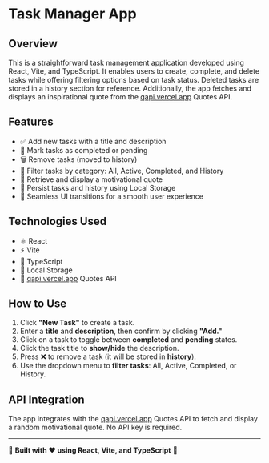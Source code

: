 # Task Manager App  

## Overview  

This is a straightforward task management application developed using React, Vite, and TypeScript. It enables users to create, complete, and delete tasks while offering filtering options based on task status. Deleted tasks are stored in a history section for reference. Additionally, the app fetches and displays an inspirational quote from the [qapi.vercel.app](https://qapi.vercel.app) Quotes API.  

## Features  

- ✅ Add new tasks with a title and description  
- 🔄 Mark tasks as completed or pending  
- 🗑️ Remove tasks (moved to history)  
- 📌 Filter tasks by category: All, Active, Completed, and History  
- 🌟 Retrieve and display a motivational quote  
- 💾 Persist tasks and history using Local Storage  
- 🎨 Seamless UI transitions for a smooth user experience  

## Technologies Used  

- ⚛️ React  
- ⚡ Vite  
- 📝 TypeScript  
- 💾 Local Storage  
- 🔗 [qapi.vercel.app](https://qapi.vercel.app) Quotes API  

## How to Use  

1. Click **"New Task"** to create a task.  
2. Enter a **title** and **description**, then confirm by clicking **"Add."**  
3. Click on a task to toggle between **completed** and **pending** states.  
4. Click the task title to **show/hide** the description.  
5. Press ❌ to remove a task (it will be stored in **history**).  
6. Use the dropdown menu to **filter tasks**: All, Active, Completed, or History.  

## API Integration  

The app integrates with the [qapi.vercel.app](https://qapi.vercel.app) Quotes API to fetch and display a random motivational quote. No API key is required.  

---

📌 **Built with ❤️ using React, Vite, and TypeScript** 🚀  
